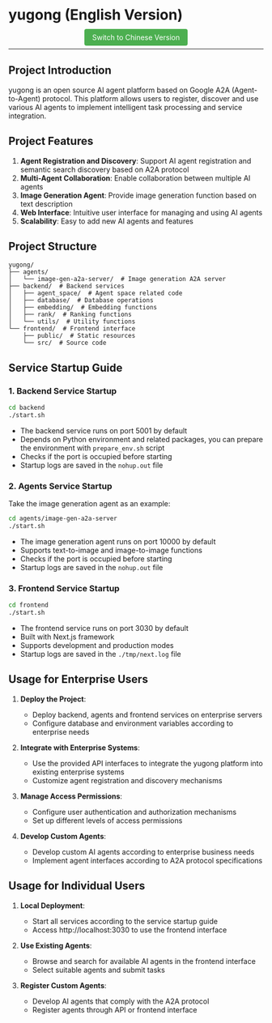 # yugong (English Version)

<div align="center">
  <a href="README.md" style="padding: 8px 16px; background-color: #4CAF50; color: white; text-decoration: none; border-radius: 4px;">Switch to Chinese Version</a>
</div>

---

## Project Introduction

yugong is an open source AI agent platform based on Google A2A (Agent-to-Agent) protocol. This platform allows users to register, discover and use various AI agents to implement intelligent task processing and service integration.

## Project Features

1. **Agent Registration and Discovery**: Support AI agent registration and semantic search discovery based on A2A protocol
2. **Multi-Agent Collaboration**: Enable collaboration between multiple AI agents
3. **Image Generation Agent**: Provide image generation function based on text description
4. **Web Interface**: Intuitive user interface for managing and using AI agents
5. **Scalability**: Easy to add new AI agents and features

## Project Structure

```
yugong/
├── agents/
│   └── image-gen-a2a-server/  # Image generation A2A server
├── backend/  # Backend services
│   ├── agent_space/  # Agent space related code
│   ├── database/  # Database operations
│   ├── embedding/  # Embedding functions
│   ├── rank/  # Ranking functions
│   └── utils/  # Utility functions
└── frontend/  # Frontend interface
    ├── public/  # Static resources
    └── src/  # Source code
```

## Service Startup Guide

### 1. Backend Service Startup

```bash
cd backend
./start.sh
```

- The backend service runs on port 5001 by default
- Depends on Python environment and related packages, you can prepare the environment with `prepare_env.sh` script
- Checks if the port is occupied before starting
- Startup logs are saved in the `nohup.out` file

### 2. Agents Service Startup

Take the image generation agent as an example:

```bash
cd agents/image-gen-a2a-server
./start.sh
```

- The image generation agent runs on port 10000 by default
- Supports text-to-image and image-to-image functions
- Checks if the port is occupied before starting
- Startup logs are saved in the `nohup.out` file

### 3. Frontend Service Startup

```bash
cd frontend
./start.sh
```

- The frontend service runs on port 3030 by default
- Built with Next.js framework
- Supports development and production modes
- Startup logs are saved in the `./tmp/next.log` file

## Usage for Enterprise Users

1. **Deploy the Project**:
   - Deploy backend, agents and frontend services on enterprise servers
   - Configure database and environment variables according to enterprise needs

2. **Integrate with Enterprise Systems**:
   - Use the provided API interfaces to integrate the yugong platform into existing enterprise systems
   - Customize agent registration and discovery mechanisms

3. **Manage Access Permissions**:
   - Configure user authentication and authorization mechanisms
   - Set up different levels of access permissions

4. **Develop Custom Agents**:
   - Develop custom AI agents according to enterprise business needs
   - Implement agent interfaces according to A2A protocol specifications

## Usage for Individual Users

1. **Local Deployment**:
   - Start all services according to the service startup guide
   - Access http://localhost:3030 to use the frontend interface

2. **Use Existing Agents**:
   - Browse and search for available AI agents in the frontend interface
   - Select suitable agents and submit tasks

3. **Register Custom Agents**:
   - Develop AI agents that comply with the A2A protocol
   - Register agents through API or frontend interface